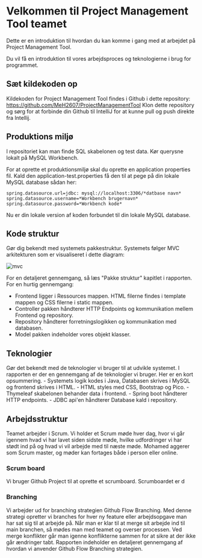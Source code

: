 <h1>Velkommen til Project Management Tool teamet</h1>

Dette er en introduktion til hvordan du kan komme i gang med at arbejdet på Project Management Tool.

Du vil få en introduktion til vores arbejdsproces og teknologierne i brug for programmet.

<h2>Sæt kildekoden op</h2>

Kildekoden for Project Management Tool findes i Github i dette repository: https://github.com/MeH2607/ProjectManagementTool
Klon dette repository og sørg for at forbinde din Github til IntelliJ for at kunne pull og push direkte fra Intellij.

<h2>Produktions miljø</h2>
I repositoriet kan man finde SQL skabelonen og test data. Kør querysne lokalt på MySQL Workbench.

For at oprette et produktionsmiljø skal du oprette en application properties fil. 
Kald den application-test.properties få den til at pege på din lokale MySQL database sådan her:

```
spring.datasource.url=jdbc: mysql://localhost:3306/*datbase navn*
spring.datasource.username=*Workbench brugernavn*
spring.datasource.password=*Workbench kode*
```
Nu er din lokale version af koden forbundet til din lokale MySQL database.

<h2>Kode struktur</h2>
Gør dig bekendt med systemets pakkestruktur. Systemets følger MVC arkitekturen som er visualiseret i dette diagram:

![mvc](https://github.com/MeH2607/ProjectManagementTool/assets/113069009/d1323605-91fa-4201-a21c-d8b51eb65824)

For en detaljeret gennemgang, så læs "Pakke struktur" kapitlet i rapporten.
For en hurtig gennemgang:
- Frontend ligger i Ressources mappen. HTML filerne findes i template mappen og CSS filerne i static mappen.
- Controller pakken håndterer HTTP Endpoints og kommunikation mellem Frontend og repository.
- Repository håndterer forretningslogikken og kommunikation med databasen.
- Model pakken indeholder vores objekt klasser.


<h2>Teknologier</h2>
Gør det bekendt med de teknologier vi bruger til at udvikle systemet.
I rapporten er der en gennemgang af de teknologier vi bruger. Her er en kort opsummering.
- Systemets logik kodes i Java, Databasen skrives i MySQL og frontend skrives i HTML.
- HTML styles med CSS, Bootstrap og Pico.
- Thymeleaf skabelonen behander data i frontend.
- Spring boot håndterer HTTP endpoints.
- JDBC api'en håndterer Database kald i repository.

<h2>Arbejdsstruktur</h2>
Teamet arbejder i Scrum. 
Vi holder et Scrum møde hver dag, hvor vi går igennem hvad vi har lavet siden sidste møde, hvilke udfordringer vi har stødt ind på og hvad vi vil arbejde med til næste møde.
Mohamed aggerer som Scrum master, og møder kan fortages både i person eller online.

<h3>Scrum board</h3>
Vi bruger Github Project til at oprette et scrumboard. 
Scrumboardet er d

<h3>Branching</h3>
Vi arbejder ud for branching strategien Github Flow Branching. 
Med denne strategi opretter vi branches for hver ny feature eller arbejdsopgave man har sat sig til at arbejde på.
Når man er klar til at merge sit arbejde ind til main branchen, så mødes man med teamet og overser processen. 
Ved merge konflikter går man igenne konflikterne sammen for at sikre at der ikke går ændringer tabt.
Rapporten indeholder en detaljeret gennemgang af hvordan vi anvender Github Flow Branching strategien.
